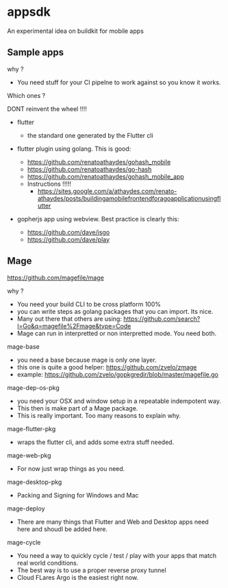 # appsdk
An experimental idea on buildkit for mobile apps

## Sample apps

why ?

- You need stuff for your CI pipelne to work against so you know it works.

Which ones ? 

DONT reinvent the wheel !!!!

- flutter
	- the standard one generated by the Flutter cli
- flutter plugin using golang. This is good:
	- https://github.com/renatoathaydes/gohash_mobile
	- https://github.com/renatoathaydes/go-hash
	- https://github.com/renatoathaydes/gohash_mobile_app
	- Instructions !!!!!
		- https://sites.google.com/a/athaydes.com/renato-athaydes/posts/buildingamobilefrontendforagoapplicationusingflutter

- gopherjs app using webview. Best practice is clearly this:
	- https://github.com/dave/jsgo
	- https://github.com/dave/play


## Mage 

https://github.com/magefile/mage

why ?

- You need your build CLI to be cross platform 100%
- you can write steps as golang packages that you can import. Its nice.
- Many out there that others are using: https://github.com/search?l=Go&q=magefile%2Fmage&type=Code
- Mage can run in interpretted or non interpretted mode. You need both.

mage-base

- you need a base because mage is only one layer.
- this one is quite a good helper: https://github.com/zvelo/zmage
- example: https://github.com/zvelo/gopkgredir/blob/master/magefile.go


mage-dep-os-pkg

- you need your OSX and window setup in a repeatable indempotent way.
- This then is make part of a Mage package.
- This is really important. Too many reasons to explain why.

mage-flutter-pkg

- wraps the flutter cli, and adds some extra stuff needed.

mage-web-pkg

- For now just wrap things as you need.

mage-desktop-pkg

- Packing and Signing for Windows and Mac

mage-deploy

- There are many things that Flutter and Web and Desktop apps need here and shoudl be added here.

mage-cycle

- You need a way to quickly cycle / test / play with your apps that match real world conditions. 
- The best way is to use a proper reverse proxy tunnel
- Cloud FLares Argo is the easiest right now.


